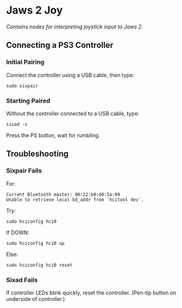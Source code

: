 # Jaws 2 Joy

*Contains nodes for interpreting joystick input to Jaws 2.*

## Connecting a PS3 Controller

### Initial Pairing

Connect the controller using a USB cable, then type:

    sudo sixpair

### Starting Paired

Without the controller connected to a USB cable, type:

    sixad -s

Press the PS button, wait for rumbling.

## Troubleshooting

### Sixpair Fails

For:

    Current Bluetooth master: 00:22:b0:d0:5a:09
    Unable to retrieve local bd_addr from `hcitool dev`.

Try:

    sudo hciconfig hci0

If DOWN:

    sudo hciconfig hci0 up

Else:

    sudo hciconfig hci0 reset

### Sixad Fails

If controller LEDs blink quickly, reset the controller. (Pen-tip button on underside of controller.)
